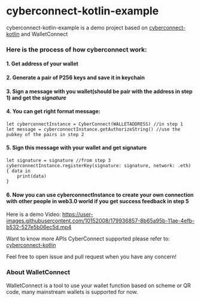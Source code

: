 # cyberconnect-kotlin-example

cyberconnect-kotlin-example is a demo project based on
[cyberconnect-kotlin](https://github.com/cyberconnecthq/cyberconnect-kotlin-lib) and WalletConnect

### Here is the process of how cyberconnect work:
#### 1. Get address of your wallet
#### 2. Generate a pair of P256 keys and save it in keychain
#### 3. Sign a **message** with you wallet(should be pair with the address in step 1) and get the _signature_
#### 4. You can get right format message:
```
let cyberconnectInstance = CyberConnect(WALLETADDRESS) //in step 1
let message = cyberconnectInstance.getAuthorizeString() //use the pubkey of the pairs in step 2
```
#### 5. Sign this message with your wallet and get signature
```
let signature = signature //from step 3
cyberconnectInstance.registerKey(signature: signature, network: .eth) { data in
    print(data) 
}

```
#### 6. Now you can use cyberconnectInstance to create your own connection with other people in web3.0 world if you get success feedback in step 5

Here is a demo Video:
https://user-images.githubusercontent.com/10152008/179936857-8b65a95b-11ae-4efb-b532-527e5b06ec5d.mp4

Want to know more APIs CyberConnect supported please refer to: [cyberconnect-kotlin](https://github.com/cyberconnecthq/cyberconnect-kotlin-lib)

Feel free to open issue and pull request when you have any concern!

### About WalletConnect
WalletConnect is a tool to use your wallet function based on scheme or QR code, many mainstream wallets is supported for now.





